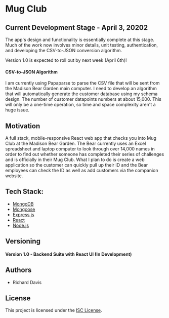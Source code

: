 # Mug Club

## Current Development Stage - April 3, 20202

The app's design and functionality is essentially complete at this stage. Much of the work now involves minor details, unit testing, authentication, and developing the CSV-to-JSON conversion algorithm. 

Version 1.0 is expected to roll out by next week (April 6th)!

#### CSV-to-JSON Algorithm
I am currently using Papaparse to parse the CSV file that will be sent from the Madison Bear Garden main computer. I need to develop an algorithm that will automatically generate the customer database using my schema design. The number of customer datapoints numbers at about 15,000. This will only be a one-time operation, so time and space complexity aren't a huge issue.


## Motivation

A full stack, mobile-responsive React web app that checks you into Mug Club at the Madison Bear Garden. The Bear currently uses an Excel spreadsheet and laptop computer to look through over 14,000 names in order to find out whether someone has completed their series of challenges and is officially in their Mug Club. What I plan to do is create a web application so the customer can quickly pull up their ID and the Bear employees can check the ID as well as add customers via the companion website.

## Tech Stack:
* [MongoDB](https://www.mongodb.com/)
* [Mongoose](https://mongoosejs.com/)
* [Express.js](https://expressjs.com/)
* [React](https://reactjs.org/)
* [Node.js](https://nodejs.org/en/)

## Versioning
#### Version 1.0 - Backend Suite with React UI (In Development)

## Authors
* Richard Davis

## License
This project is licensed under the [ISC License](https://opensource.org/licenses/ISC).
